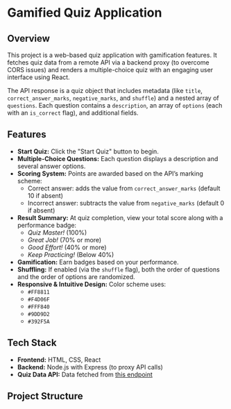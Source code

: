 # Gamified Quiz Application

## Overview

This project is a web-based quiz application with gamification features. It fetches quiz data from a remote API via a backend proxy (to overcome CORS issues) and renders a multiple-choice quiz with an engaging user interface using React.

The API response is a quiz object that includes metadata (like `title`, `correct_answer_marks`, `negative_marks`, and `shuffle`) and a nested array of `questions`. Each question contains a `description`, an array of `options` (each with an `is_correct` flag), and additional fields.

## Features

- **Start Quiz:** Click the "Start Quiz" button to begin.
- **Multiple-Choice Questions:** Each question displays a description and several answer options.
- **Scoring System:** Points are awarded based on the API’s marking scheme:
  - Correct answer: adds the value from `correct_answer_marks` (default 10 if absent)
  - Incorrect answer: subtracts the value from `negative_marks` (default 0 if absent)
- **Result Summary:** At quiz completion, view your total score along with a performance badge:
  - *Quiz Master!* (100%)
  - *Great Job!* (70% or more)
  - *Good Effort!* (40% or more)
  - *Keep Practicing!* (Below 40%)
- **Gamification:** Earn badges based on your performance.
- **Shuffling:** If enabled (via the `shuffle` flag), both the order of questions and the order of options are randomized.
- **Responsive & Intuitive Design:** Color scheme uses:
  - `#FF8811`
  - `#F4D06F`
  - `#FFF840`
  - `#9DD9D2`
  - `#392F5A`

## Tech Stack

- **Frontend:** HTML, CSS, React
- **Backend:** Node.js with Express (to proxy API calls)
- **Quiz Data API:** Data fetched from [this endpoint](https://api.jsonserve.com/Uw5CrX)

## Project Structure

